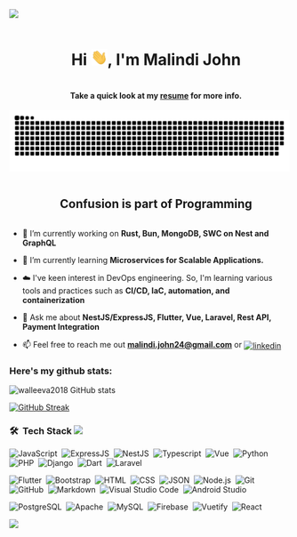 <!--horizontal divider(gradiant)-->
<img src="https://user-images.githubusercontent.com/73097560/115834477-dbab4500-a447-11eb-908a-139a6edaec5c.gif">

<!--h1 without bottom border-->
<div id="user-content-toc">
  <ul align="center">
    <summary>
      <h1 style="display: inline-block">
        Hi <img src="https://raw.githubusercontent.com/KevinPatel04/KevinPatel04/master/Hi.gif" width="30px">, I'm Malindi John
      </h1><br />
<!--       <h4>Take a quick look at my <a href="https://github.com/kodiworm/kelvin-portfolio/blob/main/assets/Kelvin%20Resume.pdf" target="_blank">resume</a> for more info.</h4> -->
      <h4>Take a quick look at my <a href="https://drive.google.com/file/d/1WH4bbcUrIPtL2BP0MDV0H5InuMtxD6oV/view?usp=sharing" target="_blank">resume</a> for more info.</h4>
    </summary>
  </ul>
</div>



<!--- snake -->
<div align="center">
  <img  src="https://raw.githubusercontent.com/1999AZZAR/1999AZZAR/readme/resources/grid-snake.svg"
       alt="snake" /></a>
</div>


<!--h2 without bottom border-->
<div id="user-content-toc">
  <ul align="center">
    <summary><h2 style="display: inline-block">Confusion is part of Programming</h2></summary>
  </ul>
</div>


<!--Intro start-->
- 🔭 I’m currently working on **Rust, Bun, MongoDB, SWC on Nest and GraphQL**

- 🌱 I’m currently learning **Microservices for Scalable Applications.**

- ☁️ I've keen interest in DevOps engineering. So, I'm learning various tools and practices such as **CI/CD, IaC, automation, and containerization**

- 💬 Ask me about **NestJS/ExpressJS, Flutter, Vue, Laravel, Rest API, Payment Integration**

- 📫 Feel free to reach me out **malindi.john24@gmail.com** or <a href="https://www.linkedin.com/in/MalindiJohn/" target="_blank">
    <img align="center" src="https://user-images.githubusercontent.com/88904952/234979284-68c11d7f-1acc-4f0c-ac78-044e1037d7b0.png" alt="linkedin" height="50" width="50" />
  </a>
<!-- - <a href="https://linkedin.com/in/kelvin-maingi/"><img src="https://img.shields.io/badge/-Kelvin%20Maingi-0077B5?style=for-the-badge&logo=Linkedin&logoColor=white"/></a> -->
<!--Intro end-->

<!--
**kodiworm/kodiworm** is a ✨ _special_ ✨ repository because its `README.md` (this file) appears on your GitHub profile.

Here are some ideas to get you started:

- 🔭 I’m currently working on ...
- 🌱 I’m currently learning ...
- 👯 I’m looking to collaborate on ...
- 🤔 I’m looking for help with ...
- 💬 Ask me about ...
- 📫 How to reach me: ...
- 😄 Pronouns: ...
- ⚡ Fun fact: ...
-->


<!--- github stats (start) -->
### Here's my github stats:

![walleeva2018 GitHub stats](https://github-readme-stats.vercel.app/api?username=malindijohn&show_icons=true&theme=radical) 
<!--- ![![GitHub Streak](https://streak-stats.demolab.com/?user=malindijohn&theme=radical)](https://git.io/streak-stats) -->
[![GitHub Streak](https://github-readme-streak-stats-rust-tau-59.vercel.app?user=MalindiJohn&theme=radical)](https://git.io/streak-stats)
<!--- ![Top Langs](https://github-readme-stats.vercel.app/api/top-langs/?username=malindijohn&hide_progress=true&thme=radical) -->
<!--- stats (end) -->


<!--- Tech Stack (start) -->
### 🛠 &nbsp;Tech Stack <img src = "https://media2.giphy.com/media/QssGEmpkyEOhBCb7e1/giphy.gif?cid=ecf05e47a0n3gi1bfqntqmob8g9aid1oyj2wr3ds3mg700bl&rid=giphy.gif" width = 32px>

![JavaScript](https://img.shields.io/badge/-JavaScript-05122A?style=flat&logo=javascript)&nbsp;
![ExpressJS](https://img.shields.io/badge/-ExpressJS-05122A?style=flat&logo=express&logoColor=777BB4)&nbsp;
![NestJS](https://img.shields.io/badge/-NestJS-05122A?style=flat&logo=nestjs&logoColor=777BB4)&nbsp;
![Typescript](https://img.shields.io/badge/-Typescript-05122A?style=flat&logo=typescript&logoColor=007ACC)&nbsp;
![Vue](https://img.shields.io/badge/-Vue-05122A?style=flat&logo=Vue&logoColor=FFCA28)&nbsp;
![Python](https://img.shields.io/badge/-Python-05122A?style=flat&logo=python)&nbsp;
![PHP](https://img.shields.io/badge/-PHP-05122A?style=flat&logo=php&logoColor=777BB4)&nbsp;
![Django](https://img.shields.io/badge/-Django-05122A?style=flat&logo=django&logoColor=092E20)&nbsp;
![Dart](https://img.shields.io/badge/-Dart-05122A?style=flat&logo=dart&logoColor=1075C2)&nbsp;
![Laravel](https://img.shields.io/badge/-Laravel-05122A?style=flat&logo=laravel&logoColor=FF2D20)&nbsp;
<!-- ![Java](https://img.shields.io/badge/-Java-05122A?style=flat&logo=Java&logoColor=FFA518)&nbsp; -->
![Flutter](https://img.shields.io/badge/-Flutter-05122A?style=flat&logo=flutter&logoColor=02569B)&nbsp;
![Bootstrap](https://img.shields.io/badge/-Bootstrap-05122A?style=flat&logo=bootstrap&logoColor=563D7C)&nbsp;
![HTML](https://img.shields.io/badge/-HTML-05122A?style=flat&logo=HTML5)&nbsp;
![CSS](https://img.shields.io/badge/-CSS-05122A?style=flat&logo=CSS3&logoColor=1572B6)&nbsp;
![JSON](https://img.shields.io/badge/-JSON-05122A?style=flat&logo=json&logoColor=000000)&nbsp;
![Node.js](https://img.shields.io/badge/-Node.js-05122A?style=flat&logo=node.js&logoColor=339933)&nbsp;
![Git](https://img.shields.io/badge/-Git-05122A?style=flat&logo=git)&nbsp;
![GitHub](https://img.shields.io/badge/-GitHub-05122A?style=flat&logo=github)&nbsp; 
![Markdown](https://img.shields.io/badge/-Markdown-05122A?style=flat&logo=markdown)&nbsp;
![Visual Studio Code](https://img.shields.io/badge/-Visual%20Studio%20Code-05122A?style=flat&logo=visual-studio-code&logoColor=007ACC)&nbsp;
![Android Studio](https://img.shields.io/badge/-Android%20Studio-05122A?style=flat&logo=android-studio&logoColor=3DDC84)&nbsp;
<!---  ![Jupyter Notebook](https://img.shields.io/badge/-Jupyter%20Notebook-05122A?style=flat&logo=jupyter&logoColor=F37626)&nbsp;-->
<!--- ![Google Colab](https://img.shields.io/badge/-Google%20Colab-05122A?style=flat&logo=google-colab&logoColor=F9AB00)&nbsp; -->
![PostgreSQL](https://img.shields.io/badge/-PostgreSQL-05122A?style=flat&logo=postgresql&logoColor=336791)&nbsp;
![Apache](https://img.shields.io/badge/-Apache-05122A?style=flat&logo=apache&logoColor=FE6732)&nbsp;
![MySQL](https://img.shields.io/badge/-MySQL-05122A?style=flat&logo=mysql&logoColor=4479A1)&nbsp;
![Firebase](https://img.shields.io/badge/-Firebase-05122A?style=flat&logo=firebase&logoColor=FFCA28)&nbsp;
![Vuetify](https://img.shields.io/badge/-Vuetify-05122A?style=flat&logo=vuetify&logoColor=1976D2)&nbsp;
![React](https://img.shields.io/badge/-React-05122A?style=flat&logo=react&logoColor=3498DB)&nbsp;

<!--- Tech Stack (end) -->


<!--horizontal divider(gradiant)-->
<img src="https://user-images.githubusercontent.com/73097560/115834477-dbab4500-a447-11eb-908a-139a6edaec5c.gif">
